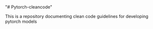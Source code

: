 "# Pytorch-cleancode" 

This is a repository documenting clean code guidelines for developing pytorch models
